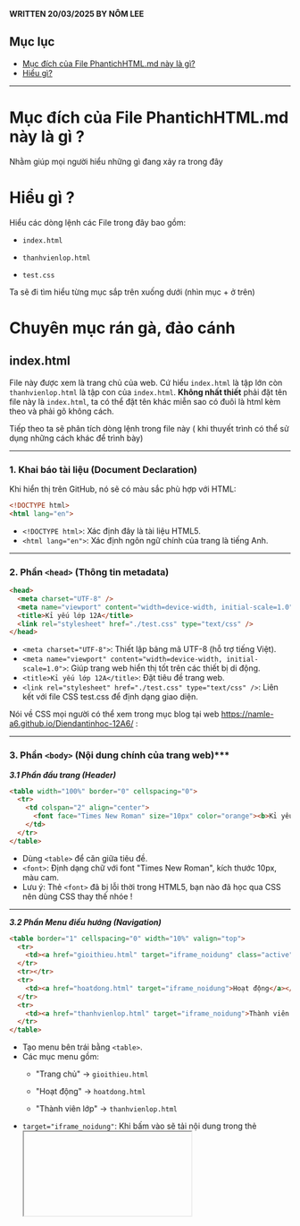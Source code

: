  **WRITTEN 20/03/2025 BY NÔM LEE**
 ## Mục lục   
- [Mục đích của File PhantichHTML.md này là gì?](#muc-dich-cua-file-phantichhtmlmd-nay-la-gi)  
- [Hiểu gì?](#hieu-gi)  


---

# Mục đích của File PhantichHTML.md này là gì ? 

Nhằm giúp mọi người hiểu những gì đang xảy ra trong đây

# Hiểu gì ? 

Hiểu các dòng lệnh các File trong đây bao gồm: 

+ `index.html`

+ `thanhvienlop.html`

+ `test.css`

Ta sẽ đi tìm hiểu từng mục sắp trên xuống dưới (nhìn mục + ở trên) 

# Chuyên mục rán gà, đảo cánh

## **index.html**

File này được xem là trang chủ của web. Cứ hiểu `index.html` là tập lớn còn `thanhvienlop.html` là tập con của `index.html`. **Không nhất thiết** phải đặt tên file này là `index.html`, ta có thể đặt tên khác miễn sao có đuôi là html kèm theo và phải gõ không cách. 

Tiếp theo ta sẽ phân tích dòng lệnh trong file này ( khi thuyết trình có thể sử dụng những cách khác để trình bày) 

***

### 1. Khai báo tài liệu (Document Declaration)


Khi hiển thị trên GitHub, nó sẽ có màu sắc phù hợp với HTML:

```html
<!DOCTYPE html>
<html lang="en">
```
- `<!DOCTYPE html>`: Xác định đây là tài liệu HTML5.
- `<html lang="en">`: Xác định ngôn ngữ chính của trang là tiếng Anh.

***

### 2. Phần `<head>` (Thông tin metadata)
```html
<head>
  <meta charset="UTF-8" />
  <meta name="viewport" content="width=device-width, initial-scale=1.0" />
  <title>Kỉ yếu lớp 12A</title>
  <link rel="stylesheet" href="./test.css" type="text/css" />
</head>
```
- `<meta charset="UTF-8">`: Thiết lập bảng mã UTF-8 (hỗ trợ tiếng Việt).
- `<meta name="viewport" content="width=device-width, initial-scale=1.0">`: Giúp trang web hiển thị tốt trên các thiết bị di động.
- `<title>Kỉ yếu lớp 12A</title>`: Đặt tiêu đề trang web.
- `<link rel="stylesheet" href="./test.css" type="text/css" />`: Liên kết với file CSS test.css để định dạng giao diện.

Nói về CSS mọi người có thể xem trong mục blog tại web https://namle-a6.github.io/Diendantinhoc-12A6/ : 

*** 

### 3. Phần `<body>` (Nội dung chính của trang web)***

***3.1 Phần đầu trang (Header)***

```html
<table width="100%" border="0" cellspacing="0">
  <tr>
    <td colspan="2" align="center">
      <font face="Times New Roman" size="10px" color="orange"><b>Kỉ yếu lớp 12A</b></font>
    </td>
  </tr>
</table>
```
- Dùng `<table>` để căn giữa tiêu đề.
- `<font>`: Định dạng chữ với font "Times New Roman", kích thước 10px, màu cam.
- Lưu ý: Thẻ `<font>` đã bị lỗi thời trong HTML5, bạn nào đã học qua CSS nên dùng CSS thay thế nhóe !

---

***3.2 Phần Menu điều hướng (Navigation)***

```html
<table border="1" cellspacing="0" width="10%" valign="top">
  <tr>
    <td><a href="gioithieu.html" target="iframe_noidung" class="active">Trang chủ</a></td>
  </tr>
  <tr></tr>
  <tr>
    <td><a href="hoatdong.html" target="iframe_noidung">Hoạt động</a></td>
  </tr>
  <tr>
    <td><a href="thanhvienlop.html" target="iframe_noidung">Thành viên lớp</a></td>
  </tr>
</table>
```
- Tạo menu bên trái bằng `<table>`.
- Các mục menu gồm:
  - "Trang chủ" → `gioithieu.html`

  - "Hoạt động" → `hoatdong.html`

  - "Thành viên lớp" → `thanhvienlop.html`
- `target="iframe_noidung"`: Khi bấm vào sẽ tải nội dung trong thẻ <iframe>.

---

***3.3 Phần nội dung chính (Main Content)***

```html
<table width="100%" height="1000px" border="0" cellspacing="0">
  <tr>
    <td width="10%" valign="top"></td>
    <td>
      <iframe
        src="gioithieu.html"
        name="iframe_noidung"
        width="100%"
        height="1000px"
        frameborder="0"
      ></iframe>
    </td>
  </tr>
</table>
```
- Bố cục chính:
  - Cột trái (10% chiều rộng): Chứa menu.
  - Cột phải (90%): Chứa `<iframe>` để hiển thị nội dung động.
- `<iframe>` hiển thị file gioithieu.html mặc định.
- `name="iframe_noidung"`: Giúp các liên kết trong menu cập nhật nội dung của iframe.

---

***3.4 Chân trang (Footer)***
```html
<hr />
<center>
  <header>
    <font face="Times New Roman" size="3">
      <h2>Dễ dàng truy cập và theo dõi</h2>
      <p>
        Bạn đang ghé thăm kỉ yếu lớp 12A6 - Xin cảm ơn đã quan tâm kỉ yếu của lớp 12A6
      </p>
    </font>
  </header>
  <footer>
    <font size="3px">© Copyright, Lớp 12A6 2024 - 2025</font>
  </footer>
</center>
```
- `<hr />`: Kẻ đường ngang phân cách nội dung chính và chân trang.
- `<header>`: Chứa thông tin chào mừng.
- `<footer>`: Chứa bản quyền của lớp.
- Lưu ý: `<center>` đã bị lỗi thời trong HTML5, các bạn nên dùng CSS (text-align: center;).

---
```html
<script>
  document.addEventListener("DOMContentLoaded", function () {
    let links = document.querySelectorAll("table a");
    let currentUrl = window.location.href;

    links.forEach((link) => {
      link.addEventListener("click", function () {
        links.forEach((l) => l.classList.remove("active"));
        this.classList.add("active");
      });

      if (currentUrl.includes(link.getAttribute("href"))) {
        link.classList.add("active");
      }
    });
  });
</script>
```
- **Lưu ý**: không nhất thiết hiểu và bỏ vào dòng lệnh của mình để làm ( kể cả thuyết trình), vì phần này nằm ngoài khuôn khổ học trong sách. Mình bỏ vô vì cho đủ dòng lệnh mình làm cho đẹp ba hoa lá họe, cũng như ai hiểu về java thì cứ vô tư đọc và lấy nhé!
- Chức năng chính:
  - Khi trang tải xong `(DOMContentLoaded)`, JavaScript tìm tất cả các thẻ `<a>` trong `<table>`.
  - Khi nhấn vào một liên kết:
    - Xóa lớp `active` của các liên kết khác.
    - Thêm lớp `active` cho liên kết được chọn.
  - Nếu URL hiện tại chứa đường dẫn của liên kết, liên kết đó sẽ được đánh dấu là `active`.
  - Lưu ý: Để hiệu ứng hoạt động, bạn cần thêm CSS cho `.active` trong `test.css`.

***

### Kết luận: 

Trang web của chúng ta đã ổn nhưng có thể cải tiến bằng cách dùng <div> thay cho <table> và áp dụng CSS thay vì <font>. Điều này giúp trang web hiện đại hơn và dễ dàng mở rộng. 

***

## **thanhvienlop.html**

Giờ ta đến với mục con của `index.html` là `thanhvienlop.html`. 

***

### 1. Khai báo tài liệu HTML 

Như bên `index.html`

---

### 2. Phần `<head>` (Cấu hình trang web)

Như bên `index.html`, chỉ có `<title>Thành viên lớp</title>`: Tiêu đề hiển thị trên trình duyệt là khác chút. 

---

### 3. Phần tiêu đề trang 

```html
<table border="0" width="700" valign="top">
  <tr>
    <td colspan="2" align="center">
      <font face="Times New Roman" color="blue" size="6px"><b>Thành viên lớp</b></font>
    </td>
  </tr>
</table>
```
- Dùng `<table>` để căn giữa tiêu đề.
- Dùng `<font>` để định dạng chữ ("Times New Roman", màu xanh, size 6px).

**Cải thiện đề xuất:**
- `<font>` đã lỗi thời, nên thay bằng CSS:

```CSS
.title {
  font-family: "Times New Roman", serif;
  font-size: 30px;
  color: blue;
  font-weight: bold;
  text-align: center;
}
```

```html
<table border="0" width="700" valign="top">
  <tr>
    <td colspan="2" align="center">
      <h1 class="title">Thành viên lớp</h1>
    </td>
  </tr>
</table>
```

---

### 4. Bảng danh sách thành viên

Vì danh sách lớp tận 46 thành viên, nên mình chỉ lấy ví dụ một dòng sau đây để giúp các bạn hiểu và từ đó làm y chang tương tự và chỉ cần thay những thông tin sao cho phù hợp ( tổng hợp thông tin từng thành viên lớp vào một file như Excel nhé )

```html
<table class="table" width="700" height="10">
  <tr>
    <th width="10%">STT</th>
    <th width="40%">Họ và tên</th>
    <th width="15%">Ngày sinh</th>
    <th width="20%">Chức vụ</th>
    <th width="15%"></th>
  </tr>
  <tr align="center">
    <td>1</td>
    <td><p align="left">Lê Huỳnh Duy Anh</p></td>
    <td>25/06/2007</td>
    <td>TNXK</td>
    <td><a href="#">Xem chi tiết</a></td>
  </tr>
</table>
```

- Tạo bảng danh sách thành viên.
- Cột gồm: **STT, Họ và tên, Ngày sinh, Chức vụ, Xem chi tiết**.
- `align="center"` căn giữa nội dung cột.
- `<p align="left">` căn lề trái tên.

**Cải thiện đề xuất:**

- Dùng CSS thay `align="center"` (HTML5 không khuyến khích dùng `align`).
- Thêm viền và khoảng cách cho bảng trong `test.css`:

```css
.table {
  width: 700px;
  border-collapse: collapse;
}
.table th, .table td {
  border: 1px solid black;
  padding: 8px;
  text-align: center;
}
.table th {
  background-color: #f2f2f2;
}
.table td p {
  text-align: left;
  margin: 0;
}
.table a {
  color: blue;
  text-decoration: none;
}
.table a:hover {
  text-decoration: underline;
}
```
- HTML sau khi tối ưu:
```html
<table class="table">
  <tr>
    <th>STT</th>
    <th>Họ và tên</th>
    <th>Ngày sinh</th>
    <th>Chức vụ</th>
    <th>Hành động</th>
  </tr>
  <tr>
    <td>1</td>
    <td>Lê Huỳnh Duy Anh</td>
    <td>25/06/2007</td>
    <td>TNXK</td>
    <td><a href="#">Xem chi tiết</a></td>
  </tr>
</table>
```
---

### 5. Gợi ý mở rộng (ko nhất thiết nên có thể bỏ qua)

Nếu danh sách lớp có nhiều người, có thể dùng JavaScript để hiển thị danh sách từ JSON, thay vì viết HTML thủ công.

**Bước 1: Tạo `data.js` (danh sách thành viên)**
```html
const members = [
  { stt: 1, name: "Lê Huỳnh Duy Anh", birth: "25/06/2007", role: "TNXK" },
  { stt: 2, name: "Nguyễn Văn A", birth: "10/08/2007", role: "Lớp trưởng" },
  { stt: 3, name: "Trần Thị B", birth: "15/03/2007", role: "Thủ quỹ" },
];

document.addEventListener("DOMContentLoaded", function () {
  let table = document.querySelector(".table tbody");

  members.forEach((member) => {
    let row = `
      <tr>
        <td>${member.stt}</td>
        <td>${member.name}</td>
        <td>${member.birth}</td>
        <td>${member.role}</td>
        <td><a href="#">Xem chi tiết</a></td>
      </tr>
    `;
    table.innerHTML += row;
  });
});
```

**Bước 2: Cập nhật HTML để dùng JavaScript**
```html
<table class="table">
  <thead>
    <tr>
      <th>STT</th>
      <th>Họ và tên</th>
      <th>Ngày sinh</th>
      <th>Chức vụ</th>
      <th>Hành động</th>
    </tr>
  </thead>
  <tbody>
    <!-- Dữ liệu sẽ được thêm tự động bằng JavaScript -->
  </tbody>
</table>
<script src="data.js"></script>
```

**Lợi ích của cách này:**

✅ Không cần sửa HTML mỗi khi thêm thành viên mới.

✅ Dữ liệu dễ quản lý, có thể lấy từ API hoặc file JSON.

### Kết luận:

Chúng đã xây dựng một trang danh sách lớp cơ bản rất tốt. Với các tối ưu trên, trang sẽ chuyên nghiệp hơn, dễ mở rộng và tương thích với chuẩn HTML5. 😃

***

## **test.css**

Cuối cùng trong cái dự án này là file `test.css`, file này các bạn có thể lấy hoặc không, tuy vậy mình khuyên các bạn nên lấy vì 

- Cơ bản mik lười sửa lại code ở trên kkk
- Đằng nào cuối kì các bạn cũng học CSS nên mình giới thiệu trước (xem thêm qua web ở mục blog nhé)
- Tạo thêm điểm nhấn cho web để các bạn trình bày sản phẩm cho cô, tăng cơ hội điểm cao ( hoặc không )

---

### 1. Định dạng chung cho thẻ <a> (liên kết)

```html
a {
  text-decoration: none;
  color: blue; /* Màu chữ mặc định của liên kết */
  font-size: 15px;
  font-family: "Times New Roman", serif;
  transition: color 0.3s ease; /* Hiệu ứng chuyển đổi màu chữ mượt mà */
}
```
- `text-decoration: none`; → Xóa gạch chân mặc định của liên kết.
- `color: blue`; → Màu chữ của liên kết mặc định là xanh dương.
- `font-size`: 15px; → Cỡ chữ của liên kết là 15 pixel.
- `font-family`: "Times New Roman", serif; → Sử dụng font "Times New Roman" hoặc font serif nếu không có.
- `transition: color 0.3s ease`; → Khi màu chữ thay đổi, nó sẽ chuyển đổi trong 0.3 giây với hiệu ứng mượt.

---

### 2. Hiệu ứng khi di chuột vào liên kết `(hover)`
```html
a:hover {
  color: orange; /* Khi di chuột vào, đổi màu thành cam */
}
```
- Khi di chuột vào một liên kết, màu của nó sẽ đổi thành màu cam (orange).
- Đây là cách tạo hiệu ứng trực quan giúp người dùng biết rằng liên kết có thể được nhấp vào.

---

### 3. Định dạng các tiêu đề (`title`, `title1`, `title2`)

```html
.title {
  font-family: "Times New Roman", serif;
  font-style: normal;
  color: orange;
  font-size: 50px;
}
```
- `.title` → Dùng cho tiêu đề chính, có:
  - Font "Times New Roman".
  - Màu chữ cam (orange).
  - Kích thước chữ 50px (rất lớn).

```html
.title1 {
  font-family: "Times New Roman", serif;
  font-style: normal;
  color: blue;
  font-size: 20px;
}
```
- `.title1` → Dùng cho tiêu đề phụ:
  - Font "Times New Roman".
  - Màu chữ xanh dương (blue).
  - Kích thước chữ 20px.

```html
.title2 {
  font-family: "Times New Roman", serif;
  font-style: normal;
  color: blue;
  font-size: 30px;
}
```
- `.title2` → Tiêu đề có kích thước 30px, màu xanh dương.

---

### 4. Định dạng bảng `(.table)`

```html
.table {
  border-collapse: collapse;
  border: 1px solid blue; /* Viền xanh nước biển */
}
```
- `border-collapse: collapse`; → Làm cho viền bảng gọn lại, không bị giãn ra.
- `border: 1px solid blue`; → Viền bảng có độ dày 1px, màu xanh nước biển (blue).

***4.1. Định dạng tiêu đề và nội dung bảng***

```html
.table th,
.table td {
  border: 1px solid blue; /* Viền xanh nước biển */
  padding: 8px;
  text-align: center;
}
```
- `border: 1px solid blue`; → Các ô tiêu đề `(<th>)` và ô dữ liệu `(<td>)` đều có viền xanh.
- `padding: 8px`; → Khoảng cách giữa nội dung và viền ô là **8px**.
- `text-align: center`; → Căn giữa nội dung trong ô.

---

### 5. Định dạng đặc biệt cho liên kết trong bảng

```html
table a:hover {
  color: orange;
}
```
- Khi di chuột vào liên kết bên trong bảng, màu chữ đổi thành cam.

```html
table a.active {
  color: red; /* Màu khi đang ở trang đó */
}
```

- Nếu liên kết đang được chọn (tức là trang hiện tại trùng với liên kết đó), nó sẽ có **màu đỏ (red)**.

---

### 6. Tổng kết

| **Thành phần** | 	**Chức năng** |
| :--- | :--- | 
| `a` | Xóa gạch chân, đổi màu liên kết, thêm hiệu ứng mượt khi đổi màu |
| a:hover | Khi di chuột vào, liên kết đổi sang màu cam |
| .title, .title1, .title2 | Định dạng các tiêu đề với màu sắc và kích thước khác nhau |
| .table | Định dạng bảng với viền xanh và gọn gàng hơn |
| .table th, .table td | 	Thêm viền, padding và căn giữa nội dung ô bảng |
| table a:hover | Khi di chuột vào liên kết trong bảng, đổi màu cam |
| table a.active | Khi liên kết trong bảng đang ở trang hiện tại, đổi màu đỏ |

***

**- The end -**
